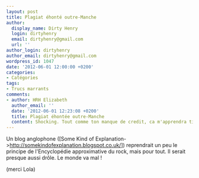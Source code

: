 ```yaml
---
layout: post
title: Plagiat éhonté outre-Manche
author:
  display_name: Dirty Henry
  login: dirtyhenry
  email: dirtyhenry@gmail.com
  url: ''
author_login: dirtyhenry
author_email: dirtyhenry@gmail.com
wordpress_id: 1047
date: '2012-06-01 12:00:00 +0200'
categories:
- Catégories
tags:
- Trucs marrants
comments:
- author: HRH Elizabeth
  author_email: ''
  date: '2012-06-01 12:23:08 +0200'
  title: Plagiat éhontée outre-Manche
  content: Shocking. Tout comme ton manque de credit, ca m'apprendra tiens.
---
```

Un blog anglophone ([Some Kind of Explanation->http://somekindofexplanation.blogspot.co.uk/]) reprendrait un peu le principe de l'Encyclopédie approximative du rock, mais pour tout. Il serait presque aussi drôle. Le monde va mal !

(merci Lola)
